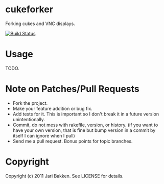 cukeforker
==========

Forking cukes and VNC displays.

[![Build Status](https://secure.travis-ci.org/jarib/cukeforker.png)](http://travis-ci.org/jarib/cukeforker)

Usage
=============

TODO.

Note on Patches/Pull Requests
=============================

* Fork the project.
* Make your feature addition or bug fix.
* Add tests for it. This is important so I don't break it in a
  future version unintentionally.
* Commit, do not mess with rakefile, version, or history.
  (if you want to have your own version, that is fine but bump version in a commit by itself I can ignore when I pull)
* Send me a pull request. Bonus points for topic branches.

Copyright
=========

Copyright (c) 2011 Jari Bakken. See LICENSE for details.


